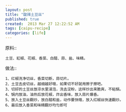 ```yaml
---
layout: post
title: "酸辣土豆丝"
published: true
created:  2013 Mar 27 12:22:52 AM
tags: [caipu-recipe]
categories: [life]
---
```




原料::

    土豆、紅椒、花椒、香菜、白醋、蒜、盐、味精。

做法::

    1、红椒洗净切丝，香菜切断，蒜切片。
    2、土豆去皮切丝，越细越好哦，如果切不好就用擦子擦吧。
    3、切好的土豆丝放凉水里浸泡，洗去淀粉，这样炒出来脆爽，不粘锅。
    4、锅内放油，油热后放花椒，炸出香味，放入蒜片爆香。
    5、放入土豆丝翻炒，放白醋和盐，动作要快哦，放入红椒丝快速翻炒。
    6、最后放入香菜和味精翻炒均匀即可

